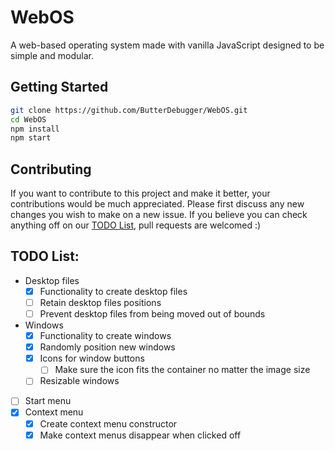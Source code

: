 # WebOS
A web-based operating system made with vanilla JavaScript designed to be simple and modular.

## Getting Started
```sh
git clone https://github.com/ButterDebugger/WebOS.git
cd WebOS
npm install
npm start
```

## Contributing
If you want to contribute to this project and make it better, your contributions would be much appreciated. Please first discuss any new changes you wish to make on a new issue. If you believe you can check anything off on our [TODO List](#todo-list), pull requests are welcomed :)

## TODO List:
- Desktop files
    - [x] Functionality to create desktop files
    - [ ] Retain desktop files positions
    - [ ] Prevent desktop files from being moved out of bounds
- Windows
    - [x] Functionality to create windows
    - [x] Randomly position new windows
    - [x] Icons for window buttons
        - [ ] Make sure the icon fits the container no matter the image size
    - [ ] Resizable windows
- [ ] Start menu
- [x] Context menu
    - [x] Create context menu constructor
    - [x] Make context menus disappear when clicked off
